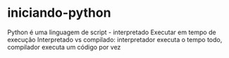 # iniciando-python

<p>
Python é uma linguagem de script - interpretado
Executar em tempo de execução
Interpretado vs compilado: interpretador executa o tempo todo, compilador executa um código por vez
</p>
